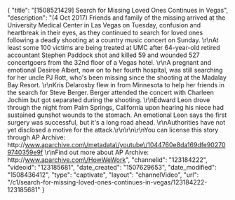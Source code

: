 {
    "title": "[1508521429] Search for Missing Loved Ones Continues in Vegas",
    "description": "(4 Oct 2017) Friends and family of the missing arrived at the University Medical Center in Las Vegas on Tuesday, confusion and heartbreak in their eyes, as they continued to search for loved ones following a deadly shooting at a country music concert on Sunday. \r\nAt least some 100 victims are being treated at UMC after 64-year-old retired accountant Stephen Paddock shot and killed 59 and wounded 527 concertgoers from the 32nd floor of a Vegas hotel. \r\nA pregnant and emotional Desiree Albert, now on to her fourth hospital, was still searching for her uncle PJ Rott, who's been missing since the shooting at the Madalay Bay Resort. \r\nKris Delarosby flew in from Minnesota to help her friends in the search for Steve Berger.  Berger attended the concert with Charleen Jochim but got separated during the shooting.  \r\nEdward Leon drove through the night from Palm Springs, California upon hearing his niece had sustained gunshot wounds to the stomach.  An emotional Leon says the first surgery was successful, but it's a long road ahead.  \r\nAuthorities have not yet disclosed a motive for the attack.\r\n\r\n\r\nYou can license this story through AP Archive: http:\/\/www.aparchive.com\/metadata\/youtube\/1044760e8da169dfe902709740359e9f \r\nFind out more about AP Archive: http:\/\/www.aparchive.com\/HowWeWork",
    "channelid": "123184222",
    "videoid": "123185681",
    "date_created": "1507629653",
    "date_modified": "1508436412",
    "type": "captivate",
    "layout": "channelVideo",
    "url": "\/c1\/search-for-missing-loved-ones-continues-in-vegas\/123184222-123185681"
}